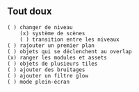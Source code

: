 ## Tout doux

    ( ) changer de niveau
        (x) système de scènes
        ( ) transition entre les niveaux
    ( ) rajouter un premier plan
    ( ) objets qui se déclenchent au overlap
    (x) ranger les modules et assets
    ( ) objets de plusieurs tiles
    ( ) ajouter des bruitages
    ( ) ajouter un filtre glow
    ( ) mode plein-écran
